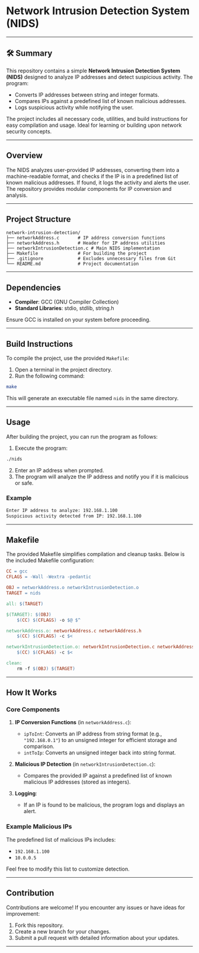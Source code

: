 # Network Intrusion Detection System (NIDS)

---

## 🛠️ Summary

This repository contains a simple **Network Intrusion Detection System (NIDS)** designed to analyze IP addresses and detect suspicious activity. The program:
- Converts IP addresses between string and integer formats.
- Compares IPs against a predefined list of known malicious addresses.
- Logs suspicious activity while notifying the user.

The project includes all necessary code, utilities, and build instructions for easy compilation and usage. Ideal for learning or building upon network security concepts.

---

## Overview

The NIDS analyzes user-provided IP addresses, converting them into a machine-readable format, and checks if the IP is in a predefined list of known malicious addresses. If found, it logs the activity and alerts the user. The repository provides modular components for IP conversion and analysis.

---

## Project Structure

```
network-intrusion-detection/
├── networkAddress.c       # IP address conversion functions
├── networkAddress.h       # Header for IP address utilities
├── networkIntrusionDetection.c # Main NIDS implementation
├── Makefile               # For building the project
├── .gitignore             # Excludes unnecessary files from Git
└── README.md              # Project documentation
```

---

## Dependencies

- **Compiler**: GCC (GNU Compiler Collection)
- **Standard Libraries**: stdio, stdlib, string.h

Ensure GCC is installed on your system before proceeding.

---

## Build Instructions

To compile the project, use the provided `Makefile`:

1. Open a terminal in the project directory.
2. Run the following command:

```bash
make
```

This will generate an executable file named `nids` in the same directory.

---

## Usage

After building the project, you can run the program as follows:

1. Execute the program:

```bash
./nids
```

2. Enter an IP address when prompted.
3. The program will analyze the IP address and notify you if it is malicious or safe.

### Example

```bash
Enter IP address to analyze: 192.168.1.100
Suspicious activity detected from IP: 192.168.1.100
```

---

## Makefile

The provided Makefile simplifies compilation and cleanup tasks. Below is the included Makefile configuration:

```Makefile
CC = gcc
CFLAGS = -Wall -Wextra -pedantic

OBJ = networkAddress.o networkIntrusionDetection.o
TARGET = nids

all: $(TARGET)

$(TARGET): $(OBJ)
	$(CC) $(CFLAGS) -o $@ $^

networkAddress.o: networkAddress.c networkAddress.h
	$(CC) $(CFLAGS) -c $<

networkIntrusionDetection.o: networkIntrusionDetection.c networkAddress.h
	$(CC) $(CFLAGS) -c $<

clean:
	rm -f $(OBJ) $(TARGET)
```

---

## How It Works

### Core Components

1. **IP Conversion Functions** (in `networkAddress.c`):
   - `ipToInt`: Converts an IP address from string format (e.g., `"192.168.0.1"`) to an unsigned integer for efficient storage and comparison.
   - `intToIp`: Converts an unsigned integer back into string format.

2. **Malicious IP Detection** (in `networkIntrusionDetection.c`):
   - Compares the provided IP against a predefined list of known malicious IP addresses (stored as integers).

3. **Logging**:
   - If an IP is found to be malicious, the program logs and displays an alert.

### Example Malicious IPs

The predefined list of malicious IPs includes:
- `192.168.1.100`
- `10.0.0.5`

Feel free to modify this list to customize detection.

---

## Contribution

Contributions are welcome! If you encounter any issues or have ideas for improvement:

1. Fork this repository.
2. Create a new branch for your changes.
3. Submit a pull request with detailed information about your updates.

---
